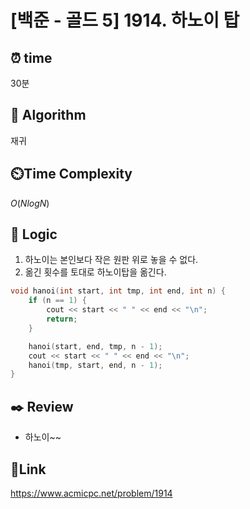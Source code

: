 # [백준 - 골드 5] 1914. 하노이 탑

## ⏰  **time**
30분

## :pushpin: **Algorithm**
재귀

## ⏲️**Time Complexity**
$O(NlogN)$

## :round_pushpin: **Logic**
1. 하노이는 본인보다 작은 원판 위로 놓을 수 없다.
2. 옮긴 횟수를 토대로 하노이탑을 옮긴다.
```cpp
void hanoi(int start, int tmp, int end, int n) {
    if (n == 1) {
        cout << start << " " << end << "\n";
        return;
    }

    hanoi(start, end, tmp, n - 1);
    cout << start << " " << end << "\n";
    hanoi(tmp, start, end, n - 1);
}
```

## :black_nib: **Review**
- 하노이~~

## 📡**Link**
https://www.acmicpc.net/problem/1914
